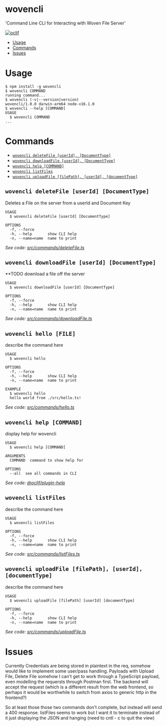 wovencli
========

&#39;Command Line CLI for Interacting with Woven File Server&#39;

[![oclif](https://img.shields.io/badge/cli-oclif-brightgreen.svg)](https://oclif.io)

<!-- toc -->
* [Usage](#usage)
* [Commands](#commands)
* [Issues](#issues)
<!-- tocstop -->
# Usage
<!-- usage -->
```sh-session
$ npm install -g wovencli
$ wovencli COMMAND
running command...
$ wovencli (-v|--version|version)
wovencli/1.0.0 darwin-arm64 node-v16.1.0
$ wovencli --help [COMMAND]
USAGE
  $ wovencli COMMAND
...
```
<!-- usagestop -->
# Commands
<!-- commands -->
* [`wovencli deleteFile [userId], [DocumentType]`](#wovencli-deletefile-file)
* [`wovencli downloadFile [userId], [DocumentType]`](#wovencli-downloadfile-file)
* [`wovencli help [COMMAND]`](#wovencli-help-command)
* [`wovencli listFiles`](#wovencli-listfiles-file)
* [`wovencli uploadFile [filePath], [userId], [documentType]` ](#wovencli-uploadfile-file)

## `wovencli deleteFile [userId] [DocumentType]`

Deletes a File on the server from a userId and Document Key
```
USAGE
  $ wovencli deleteFile [userId] [DocumentType]

OPTIONS
  -f, --force
  -h, --help       show CLI help
  -n, --name=name  name to print
```

_See code: [src/commands/deleteFile.ts](https://github.com/cdalong/wovencli/blob/v1.0.0/src/commands/deleteFile.ts)_

## `wovencli downloadFile [userId] [DocumentType]`

**TODO download a file off the server
```
USAGE
  $ wovencli downloadFile [userId] [DocumentType]

OPTIONS
  -f, --force
  -h, --help       show CLI help
  -n, --name=name  name to print
```

_See code: [src/commands/downloadFile.ts](https://github.com/cdalong/wovencli/blob/v1.0.0/src/commands/downloadFile.ts)_

## `wovencli hello [FILE]`

describe the command here

```
USAGE
  $ wovencli hello

OPTIONS
  -f, --force
  -h, --help       show CLI help
  -n, --name=name  name to print

EXAMPLE
  $ wovencli hello
  hello world from ./src/hello.ts!
```

_See code: [src/commands/hello.ts](https://github.com/cdalong/wovencli/blob/v1.0.0/src/commands/hello.ts)_

## `wovencli help [COMMAND]`

display help for wovencli

```
USAGE
  $ wovencli help [COMMAND]

ARGUMENTS
  COMMAND  command to show help for

OPTIONS
  --all  see all commands in CLI
```

_See code: [@oclif/plugin-help](https://github.com/oclif/plugin-help/blob/v3.2.2/src/commands/help.ts)_

## `wovencli listFiles`

describe the command here

```
USAGE
  $ wovencli listFiles

OPTIONS
  -f, --force
  -h, --help       show CLI help
  -n, --name=name  name to print
```

_See code: [src/commands/listFiles.ts](https://github.com/cdalong/wovencli/blob/v1.0.0/src/commands/listFiles.ts)_

## `wovencli uploadFile [filePath], [userId], [documentType]`

describe the command here

```
USAGE
  $ wovencli uploadFile [filePath] [userId] [documentType]

OPTIONS
  -f, --force
  -h, --help       show CLI help
  -n, --name=name  name to print
```

_See code: [src/commands/uploadFile.ts](https://github.com/cdalong/wovencli/blob/v1.0.0/src/commands/uploadFile.ts)_
<!-- commandsstop -->

# Issues

Currently Credentials are being stored in plaintext in the req, somehow would like to implement some user/pass handling.
Payloads with Upload File, Delete File somehow I can't get to work through a TypeScript payload, even modelling the requersts through Postman first. The backend will accept the request (which is a different result from the web frontend, so perhaps it would be worthwhile to switch from axios to generic http in the frontend?)

So at least those those two commands don't complete, but instead will send a 400 response. listFiles seems to work but I want it to terminate instead of it just displaying the JSON and hanging (need to cntl - c to quit the view)



